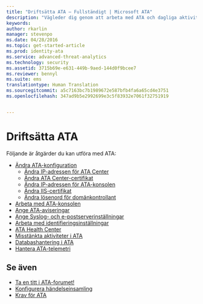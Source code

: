 ```yaml
---
title: "Driftsätta ATA – Fullständigt | Microsoft ATA"
description: "Vägleder dig genom att arbeta med ATA och dagliga aktiviteter."
keywords: 
author: rkarlin
manager: stevenpo
ms.date: 04/28/2016
ms.topic: get-started-article
ms.prod: identity-ata
ms.service: advanced-threat-analytics
ms.technology: security
ms.assetid: 3715b69e-e631-449b-9aed-144d0f9bcee7
ms.reviewer: bennyl
ms.suite: ems
translationtype: Human Translation
ms.sourcegitcommit: a5c7163bc7b1989672e587bfb4fa6a65cd4e3751
ms.openlocfilehash: 347ad9b5e2992699e3c5f83932e7061f32751919


---
```


# Driftsätta ATA

Följande är åtgärder du kan utföra med ATA:

- [Ändra ATA-konfiguration](modifying-ata-configuration.md)
  - [Ändra IP-adressen för ATA Center](modifying-ata-config-centerip.md)
  - [Ändra ATA Center-certifikat](modifying-ata-config-centercert.md)
  - [Ändra IP-adressen för ATA-konsolen](modifying-ata-config-consoleip.md)
  - [Ändra IIS-certifikat](modifying-ata-config-iiscert.md)
  - [Ändra lösenord för domänkontrollant](modifying-ata-config-dcpassword.md)
- [Arbeta med ATA-konsolen](working-with-ata-console.md)
- [Ange ATA-aviseringar](setting-ata-alerts.md)
- [Ange Syslog- och e-postserverinställningar](setting-syslog-email-server-settings.md)
- [Arbeta med identifieringsinställningar](working-with-detection-settings.md)
- [ATA Health Center](ata-health-center.md)
- [Misstänkta aktiviteter i ATA](working-with-suspicious-activities.md)
- [Databashantering i ATA](ata-database-management.md)
- [Hantera ATA-telemetri](manage-telemetry-settings.md)


## Se även

- [Ta en titt i ATA-forumet!](https://social.technet.microsoft.com/Forums/security/home?forum=mata)
- [Konfigurera händelseinsamling](configure-event-collection.md)
- [Krav för ATA](/advanced-threat-analytics/plan-design/ata-prerequisites)




<!--HONumber=Jul16_HO3-->


